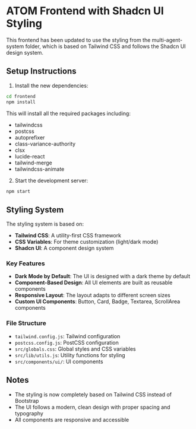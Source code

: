 # ATOM Frontend with Shadcn UI Styling

This frontend has been updated to use the styling from the multi-agent-system folder, which is based on Tailwind CSS and follows the Shadcn UI design system.

## Setup Instructions

1. Install the new dependencies:

```bash
cd frontend
npm install
```

This will install all the required packages including:
- tailwindcss
- postcss
- autoprefixer
- class-variance-authority
- clsx
- lucide-react
- tailwind-merge
- tailwindcss-animate

2. Start the development server:

```bash
npm start
```

## Styling System

The styling system is based on:

- **Tailwind CSS**: A utility-first CSS framework
- **CSS Variables**: For theme customization (light/dark mode)
- **Shadcn UI**: A component design system

### Key Features

- **Dark Mode by Default**: The UI is designed with a dark theme by default
- **Component-Based Design**: All UI elements are built as reusable components
- **Responsive Layout**: The layout adapts to different screen sizes
- **Custom UI Components**: Button, Card, Badge, Textarea, ScrollArea components

### File Structure

- `tailwind.config.js`: Tailwind configuration
- `postcss.config.js`: PostCSS configuration
- `src/globals.css`: Global styles and CSS variables
- `src/lib/utils.js`: Utility functions for styling
- `src/components/ui/`: UI components

## Notes

- The styling is now completely based on Tailwind CSS instead of Bootstrap
- The UI follows a modern, clean design with proper spacing and typography
- All components are responsive and accessible